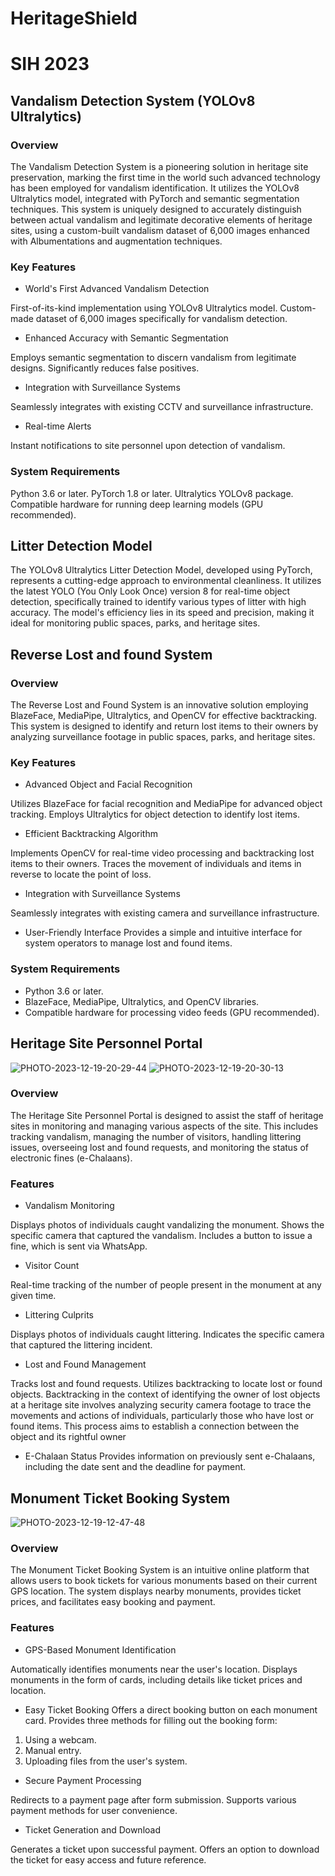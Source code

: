 # HeritageShield
# SIH 2023

## Vandalism Detection System (YOLOv8 Ultralytics)

### Overview

The Vandalism Detection System is a pioneering solution in heritage site preservation, marking the first time in the world such advanced technology has been employed for vandalism identification. It utilizes the YOLOv8 Ultralytics model, integrated with PyTorch and semantic segmentation techniques. This system is uniquely designed to accurately distinguish between actual vandalism and legitimate decorative elements of heritage sites, using a custom-built vandalism dataset of 6,000 images enhanced with Albumentations and augmentation techniques.

### Key Features

- World's First Advanced Vandalism Detection
  
First-of-its-kind implementation using YOLOv8 Ultralytics model.
Custom-made dataset of 6,000 images specifically for vandalism detection.
  
- Enhanced Accuracy with Semantic Segmentation
  
Employs semantic segmentation to discern vandalism from legitimate designs.
Significantly reduces false positives.

- Integration with Surveillance Systems
  
Seamlessly integrates with existing CCTV and surveillance infrastructure.

- Real-time Alerts
  
Instant notifications to site personnel upon detection of vandalism.

### System Requirements

Python 3.6 or later.
PyTorch 1.8 or later.
Ultralytics YOLOv8 package.
Compatible hardware for running deep learning models (GPU recommended).

## Litter Detection Model
The YOLOv8 Ultralytics Litter Detection Model, developed using PyTorch, represents a cutting-edge approach to environmental cleanliness.
It utilizes the latest YOLO (You Only Look Once) version 8 for real-time object detection, specifically trained to identify various types of litter with high accuracy.
The model's efficiency lies in its speed and precision, making it ideal for monitoring public spaces, parks, and heritage sites.

## Reverse Lost and found System
### Overview

The Reverse Lost and Found System is an innovative solution employing BlazeFace, MediaPipe, Ultralytics, and OpenCV for effective backtracking. This system is designed to identify and return lost items to their owners by analyzing surveillance footage in public spaces, parks, and heritage sites.

### Key Features

- Advanced Object and Facial Recognition
  
Utilizes BlazeFace for facial recognition and MediaPipe for advanced object tracking.
Employs Ultralytics for object detection to identify lost items.

- Efficient Backtracking Algorithm
  
Implements OpenCV for real-time video processing and backtracking lost items to their owners.
Traces the movement of individuals and items in reverse to locate the point of loss.

- Integration with Surveillance Systems
  
Seamlessly integrates with existing camera and surveillance infrastructure.

- User-Friendly Interface
Provides a simple and intuitive interface for system operators to manage lost and found items.

### System Requirements

- Python 3.6 or later.
- BlazeFace, MediaPipe, Ultralytics, and OpenCV libraries.
- Compatible hardware for processing video feeds (GPU recommended).

## Heritage Site Personnel Portal
![PHOTO-2023-12-19-20-29-44](https://github.com/gopal-ag/HeritageShield/assets/109476637/83f557f7-819f-4ca9-aeb9-c8a5e5ff6120)
![PHOTO-2023-12-19-20-30-13](https://github.com/gopal-ag/HeritageShield/assets/109476637/be001f48-2a37-453e-a0df-1bdb18635564)

### Overview

The Heritage Site Personnel Portal is designed to assist the staff of heritage sites in monitoring and managing various aspects of the site. This includes tracking vandalism, managing the number of visitors, handling littering issues, overseeing lost and found requests, and monitoring the status of electronic fines (e-Chalaans).

### Features
- Vandalism Monitoring
  
Displays photos of individuals caught vandalizing the monument.
Shows the specific camera that captured the vandalism.
Includes a button to issue a fine, which is sent via WhatsApp.

- Visitor Count
  
Real-time tracking of the number of people present in the monument at any given time.

- Littering Culprits
  
Displays photos of individuals caught littering.
Indicates the specific camera that captured the littering incident.

- Lost and Found Management
  
Tracks lost and found requests.
Utilizes backtracking to locate lost or found objects.
Backtracking in the context of identifying the owner of lost objects at a heritage site involves analyzing security camera footage to trace the movements and actions of individuals, particularly those who have lost or found items. This process aims to establish a connection between the object and its rightful owner

- E-Chalaan Status
Provides information on previously sent e-Chalaans, including the date sent and the deadline for payment.

## Monument Ticket Booking System

![PHOTO-2023-12-19-12-47-48](https://github.com/gopal-ag/HeritageShield/assets/109476637/c6c588c4-05c7-47c9-b9f1-3ead97bf7fab)

### Overview

The Monument Ticket Booking System is an intuitive online platform that allows users to book tickets for various monuments based on their current GPS location. The system displays nearby monuments, provides ticket prices, and facilitates easy booking and payment.

### Features

- GPS-Based Monument Identification
  
Automatically identifies monuments near the user's location.
Displays monuments in the form of cards, including details like ticket prices and location.

- Easy Ticket Booking
Offers a direct booking button on each monument card.
Provides three methods for filling out the booking form:
1. Using a webcam.
2. Manual entry.
3. Uploading files from the user's system.
   
- Secure Payment Processing
  
Redirects to a payment page after form submission.
Supports various payment methods for user convenience.

- Ticket Generation and Download
  
Generates a ticket upon successful payment.
Offers an option to download the ticket for easy access and future reference.
